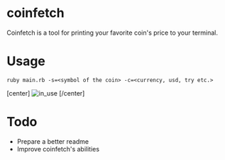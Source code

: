 # coinfetch
Coinfetch is a tool for printing your favorite coin's price to your terminal.
# Usage
```
ruby main.rb -s=<symbol of the coin> -c=<currency, usd, try etc.>
```
[center]
![in_use](https://i.ibb.co/FBnXR1P/photo.png)
[/center]
# Todo
* Prepare a better readme
* Improve coinfetch's abilities

